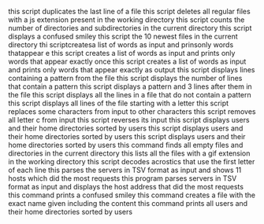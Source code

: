 this script duplicates the last line of a file
this script deletes all regular files with a js extension present in the working directory
this script counts the number of directories and subdirectories in the current directory
this script displays a confused smiley
this script the 10 newest files in the current directory
thi scriptcreatesa list of words as input and prinsonly words thatappear e
this script creates a list of words as input and prints only words that appear exactly once
this script creates a list of words as input and prints only words that appear exactly as output
this script displays lines containing a pattern from the file
this script displays the number of lines that contain a pattern
this script displays a pattern and 3 lines after them in the file
this script displays all the lines in a file that do not contain a pattern
this script displays all lines of the file starting with a letter
this script replaces some characters from input to other characters
this script removes all letter c from input
this script reverses its input
this script displays users and their home directories sorted by users
this script displays users and their home directories sorted by users
this script displays users and their home directories sorted by users
this command finds all empty files and directories in the current directory
this lists all the files with a gif extension in the working directory
this script decodes acrostics that use the first letter of each line
this parses the servers in TSV format as input and shows 11 hosts which did the most requests
this program parses servers in TSV format as input and displays the host address that did the most requests
this command prints a confused smiley
this command creates a file with the exact name given including the content
this command prints all users and their home directories sorted by users
